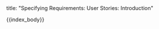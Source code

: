 <frontmatter>
title: "Specifying Requirements: User Stories: Introduction"
</frontmatter>

{{index_body}}
